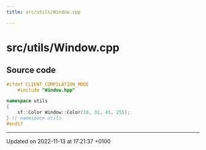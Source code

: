 ```yaml
---
title: src/utils/Window.cpp

---
```


# src/utils/Window.cpp






## Source code

```cpp
#ifdef CLIENT_COMPILATION_MODE
    #include "Window.hpp"

namespace utils
{
    sf::Color Window::Color(18, 32, 45, 255);
} // namespace utils
#endif
```


-------------------------------

Updated on 2022-11-13 at 17:21:37 +0100
